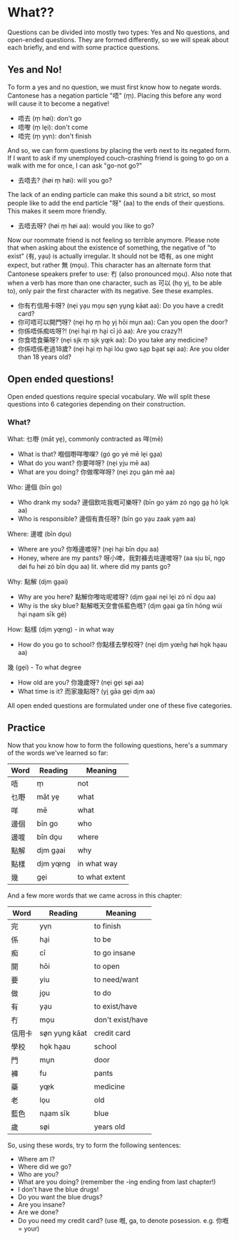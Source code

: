 # What??

Questions can be divided into mostly two types: Yes and No questions, and open-ended questions. They are formed differently, so we will speak about each briefly, and end with some practice questions.

## Yes and No!

To form a yes and no question, we must first know how to negate words. Cantonese has a negation particle "唔" (m̖). Placing this before any word will cause it to become a negative!

- 唔去 (m̖ høi): don't go
- 唔嚟 (m̖ le̖i): don't come
- 唔完 (m̖ yv̖n): don't finish

And so, we can form questions by placing the verb next to its negated form. If I want to ask if my unemployed couch-crashing friend is going to go on a walk with me for once, I can ask "go-not go?"

- 去唔去? (høi m̖ høi): will you go?

The lack of an ending particle can make this sound a bit strict, so most people like to add the end particle "呀" (aa) to the ends of their questions. This makes it seem more friendly. 

- 去唔去呀? (høi m̖ høi aa): would you like to go?

Now our roommate friend is not feeling so terrible anymore.
Please note that when asking about the existence of something, the negative of "to exist" (有, ya̗u) is actually irregular. It should not be 唔有, as one might expect, but rather 無 (mo̗u). This character has an alternate form that Cantonese speakers prefer to use: 冇 (also pronounced mo̗u).
Also note that when a verb has more than one character, such as 可以 (ho̗ yi̗, to be able to), only pair the first character with its negative. See these examples.

- 你有冇信用卡呀? (ne̗i ya̗u mo̗u sø̱n yu̱ng kāat aa): Do you have a credit card?
- 你可唔可以開門呀? (ne̗i ho̗ m̖ ho̗ yi̗ hōi mu̱n aa): Can you open the door?
- 你係唔係痴咗呀?! (ne̗i ha̱i m̖ ha̱i cī jó aa): Are you crazy?!
- 你食唔食藥呀? (ne̗i si̱k m̖ si̱k yœ̱k aa): Do you take any medicine?
- 你係唔係老過18歲? (ne̗i ha̱i m̖ ha̱i lóu gwo sa̱p ba̱at sø̱i aa): Are you older than 18 years old?

## Open ended questions!

Open ended questions require special vocabulary. We will split these questions into 6 categories depending on their construction. 

### What?

What: 乜嘢 (māt ye̗), commonly contracted as 咩(mē)

- What is that? 嗰個嘢咩嚟㗎? (gó go yé mē le̖i ga̱a)
- What do you want? 你要咩呀? (ne̗i yi̱u mē aa)
- What are you doing? 你做𡁵咩呀? (ne̗i zo̱u gán mē aa)

Who: 邊個 (bīn go)

- Who drank my soda? 邊個飲咗我嘅可樂呀? (bīn go yám zó ngo̗ ga̱ hó lo̱k aa)
- Who is responsible? 邊個有責任呀? (bīn go ya̗u zaak ya̱m aa)

Where: 邊喥 (bīn do̱u)

- Where are you? 你喺邊喥呀? (ne̗i ha̗i bīn do̱u aa)
- Honey, where are my pants? 呀小啤，我對褲去咗邊喥呀? (aa si̗u bī, ngo̗ døi fu høi zó bīn do̱u aa) lit. where did my pants go?

Why: 點解 (di̗m ga̗ai)

- Why are you here? 點解你嚟咗呢喥呀? (di̗m ga̗ai ne̗i le̱i zó nī do̱u aa)
- Why is the sky blue? 點解嘅天空會係藍色嘅? (di̗m ga̗ai ga tīn hōng wúi ha̱i na̖am sīk gé)

How: 點樣 (di̗m yœ̗ng) - in what way

- How do you go to school? 你點樣去學校呀? (ne̗i di̗m yœ̄ng høi ho̱k ha̱au aa)

幾 (ge̗i) - To what degree

- How old are you? 你幾歲呀? (ne̗i ge̗i sø̱i aa)
- What time is it? 而家幾點呀? (yi̱ gāa ge̗i di̗m aa)

All open ended questions are formulated under one of these five categories. 

## Practice

Now that you know how to form the following questions, here's a summary of the words we've learned so far:

| Word | Reading  |  Meaning       |
|------|----------|----------------|
| 唔   | m̖        | not            |
| 乜嘢  | māt ye̗   | what          |
| 咩   | mē       | what           |
| 邊個  | bīn go   | who            |
| 邊喥  | bīn do̱u  | where          |
| 點解  | di̗m ga̗ai | why            |
| 點樣  | di̗m yœ̗ng | in what way    |
| 幾   | ge̗i      | to what extent |

And a few more words that we came across in this chapter:

| Word | Reading  |  Meaning       |
|------|----------|----------------|
| 完   | yv̖n      | to finish      |
| 係   | ha̱i      | to be          |
| 痴   | cī       | to go insane   |
| 開   | hōi      | to open        |
| 要   | yiu      | to need/want   |
| 做   | jo̱u      | to do          |
| 有   | ya̗u      | to exist/have  |
| 冇   | mo̗u      | don't exist/have |
| 信用卡 | sø̱n yu̱ng kāat | credit card |
| 學校  | ho̱k ha̱au | school         |
| 門   | mu̱n      | door           |
| 褲   | fu       | pants          |
| 藥   | yœ̱k      | medicine       |
| 老   | lo̗u      | old            |
| 藍色  | na̖am sīk | blue           |
| 歲   | sø̱i      | years old      |


So, using these words, try to form the following sentences:
- Where am I?
- Where did we go? 
- Who are you?
- What are you doing? (remember the -ing ending from last chapter!)
- I don't have the blue drugs!
- Do you want the blue drugs?
- Are you insane?
- Are we done?
- Do you need my credit card? (use 嘅, ga, to denote posession. e.g. 你嘅 = your)
